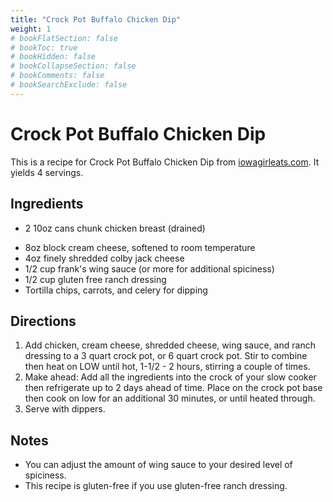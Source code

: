 ```yaml
---
title: "Crock Pot Buffalo Chicken Dip"
weight: 1
# bookFlatSection: false
# bookToc: true
# bookHidden: false
# bookCollapseSection: false
# bookComments: false
# bookSearchExclude: false
---
```

# Crock Pot Buffalo Chicken Dip

This is a recipe for Crock Pot Buffalo Chicken Dip from [iowagirleats.com](https://www.justtherecipe.com/?url=https://iowagirleats.com/crock-pot-buffalo-chicken-dip/). It yields 4 servings.

## Ingredients

- 2 10oz cans chunk chicken breast (drained)
* 8oz block cream cheese, softened to room temperature
* 4oz finely shredded colby jack cheese
* 1/2 cup frank's wing sauce (or more for additional spiciness)
* 1/2 cup gluten free ranch dressing
* Tortilla chips, carrots, and celery for dipping

## Directions

1. Add chicken, cream cheese, shredded cheese, wing sauce, and ranch dressing to a 3 quart crock pot, or 6 quart crock pot. Stir to combine then heat on LOW until hot, 1-1/2 - 2 hours, stirring a couple of times.
2. Make ahead: Add all the ingredients into the crock of your slow cooker then refrigerate up to 2 days ahead of time. Place on the crock pot base then cook on low for an additional 30 minutes, or until heated through.
3. Serve with dippers.

## Notes

* You can adjust the amount of wing sauce to your desired level of spiciness.
* This recipe is gluten-free if you use gluten-free ranch dressing.